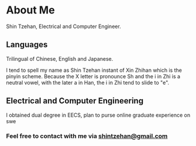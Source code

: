 # About Me

Shin Tzehan, Electrical and Computer Engineer.

## Languages

Trilingual of Chinese, English and Japanese.

I tend to spell my name as Shin Tzehan instant of Xin Zhihan which is the pinyin scheme. Because the X letter is
pronounce Sh and the i in Zhi is a neutral vowel, with the later a in Han, the i in Zhi tend to slide to "e".

## Electrical and Computer Engineering

I obtained dual degree in EECS, plan to purse online graduate experience on swe

### Feel free to contact with me via <shintzehan@gmail.com>
